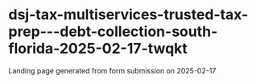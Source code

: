 # dsj-tax-multiservices-trusted-tax-prep---debt-collection-south-florida-2025-02-17-twqkt
Landing page generated from form submission on 2025-02-17
